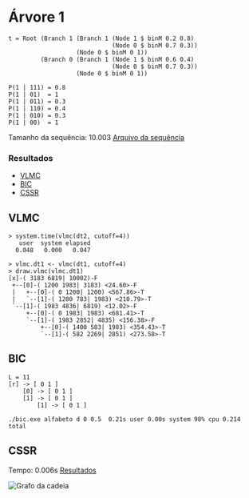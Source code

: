Árvore 1
========

    t = Root (Branch 1 (Branch 1 (Node 1 $ binM 0.2 0.8)
                                 (Node 0 $ binM 0.7 0.3))
                       (Node 0 $ binM 0 1))
             (Branch 0 (Branch 1 (Node 1 $ binM 0.6 0.4)
                                 (Node 0 $ binM 0.7 0.3))
                       (Node 0 $ binM 0 1))
    
    P(1 | 111) = 0.8
    P(1 | 01)  = 1
    P(1 | 011) = 0.3 
    P(1 | 110) = 0.4
    P(1 | 010) = 0.3
    P(1 | 00)  = 1

Tamanho da sequência: 10.003
[Arquivo da sequência](seq1)

### Resultados

 * [VLMC](#vlmc)
 * [BIC](#bic)
 * [CSSR](#cssr)

VLMC
-----

    > system.time(vlmc(dt2, cutoff=4))
       user  system elapsed 
      0.048   0.000   0.047 
    
    > vlmc.dt1 <- vlmc(dt1, cutoff=4)
    > draw.vlmc(vlmc.dt1)
    [x]-( 3183 6819| 10002)-F
     +--[0]-( 1200 1983| 3183) <24.60>-F
     |   +--[0]-( 0 1200| 1200) <567.86>-T
     |   `--[1]-( 1200 783| 1983) <210.79>-T
     `--[1]-( 1983 4836| 6819) <12.02>-F
         +--[0]-( 0 1983| 1983) <681.41>-T
         `--[1]-( 1983 2852| 4835) <156.38>-F
             +--[0]-( 1400 583| 1983) <354.43>-T
             `--[1]-( 582 2269| 2851) <273.58>-T
BIC
------

    L = 11
    [r] -> [ 0 1 ]
        [0] -> [ 0 1 ]
        [1] -> [ 0 1 ]
            [1] -> [ 0 1 ]

    ./bic.exe alfabeto d 0 0.5  0.21s user 0.00s system 98% cpu 0.214 total
 
CSSR
-------

Tempo: 0.006s 
[Resultados](CSSR)

![Grafo da
cadeia](https://github.com/aivuk/var/raw/master/treeSimulator/CSSR/dot.png "Grafo da cadeia")



